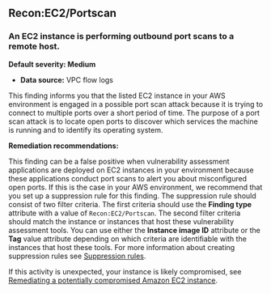 Recon:EC2/Portscan
------------------


### An EC2 instance is performing outbound port scans to a remote host.


**Default severity: Medium**


 * **Data source:** VPC flow logs

This finding informs you that the listed EC2 instance in your AWS environment is engaged in a possible port scan attack because it is trying to connect to multiple ports over a short period of time. The purpose of a port scan attack is to locate open ports to discover which services the machine is running and to identify its operating system.


**Remediation recommendations:**


This finding can be a false positive when vulnerability assessment applications are deployed on EC2 instances in your environment because these applications conduct port scans to alert you about misconfigured open ports. If this is the case in your AWS environment, we recommend that you set up a suppression rule for this finding. The suppression rule should consist of two filter criteria. The first criteria should use the **Finding type** attribute with a value of `Recon:EC2/Portscan`. The second filter criteria should match the instance or instances that host these vulnerability assessment tools. You can use either the **Instance image ID** attribute or the **Tag** value attribute depending on which criteria are identifiable with the instances that host these tools. For more information about creating suppression rules see [Suppression rules](https://docs.aws.amazon.com/guardduty/latest/ug/findings_suppression-rule.html).


If this activity is unexpected, your instance is likely compromised, see [Remediating a potentially compromised Amazon EC2 instance](https://docs.aws.amazon.com/guardduty/latest/ug/compromised-ec2.html).

